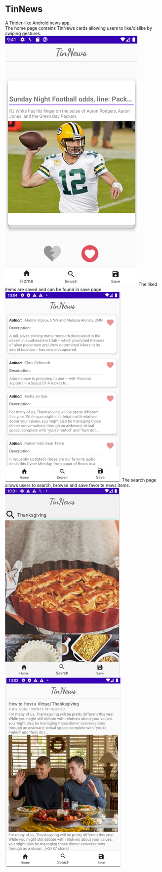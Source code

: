 # TinNews
A Tinder-like Android news app.  
The home page contains TinNews cards allowing users to like/dislike by swiping gestures.
![Home page](Home.png "Home page")
The liked items are saved and can be found in save page.
![Save page](Save.png "Save page")
The search page allows users to search, browse and save favorite news items.
![Search page](Search.png "Search page") ![Detail page](Detail.png "Detail page")